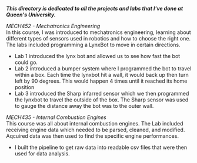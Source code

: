 ***This directory is dedicated to all the projects and labs that I've done at Queen's University.***

*MECH452 - Mechatronics Engineering*  
In this course, I was introduced to mechatronics engineering, learning about different types of sensors used in robotics and how to choose the right one. The labs included programming a LynxBot to move in certain directions.  
- Lab 1 introduced the lynx bot and allowed us to see how fast the bot could go.  
- Lab 2 introduced a bumper system where I programmed the bot to travel within a box. Each time the lynxbot hit a wall, it would back up then turn left by 90 degrees. This would happen 4 times until it reached its home position  
- Lab 3 introduced the Sharp infarred sensor which we then programmed the lynxbot to travel the outside of the box. The Sharp sensor was used to gauge the distance away the bot was to the outer wall.  

*MECH435 - Internal Combustion Engines*  
This course was all about internal combustion engines. The Lab included receiving engine data which needed to be parsed, cleaned, and modified. Aqcuired data was then used to find the specific engine performances.  
- I built the pipeline to get raw data into readable csv files that were then used for data analysis.  
